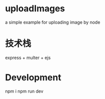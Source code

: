 # uploadImages
a simple example for uploading image by node
# 技术栈
express + multer + ejs
# Development
npm i
npm run dev
